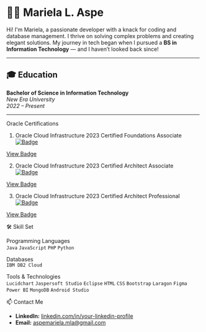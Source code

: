 # 👩‍💻 Mariela L. Aspe

Hi! I'm Mariela, a passionate developer with a knack for coding and database management. I thrive on solving complex problems and creating elegant solutions. My journey in tech began when I pursued a **BS in Information Technology** — and I haven’t looked back since!

---

## 🎓 Education

**Bachelor of Science in Information Technology**  
_New Era University_  
_2022 – Present_

---

 Oracle Certifications

1. Oracle Cloud Infrastructure 2023 Certified Foundations Associate  
[![Badge](https://images.credly.com/size/340x340/images/9ab06c57-4c2e-4b8d-989f-7c248207fb34/image.png)](https://catalog-education.oracle.com/ords/certview/sharebadge?id=B8DDB73290998D826E0E2BA833BC9B145E493DBAD1A7E80395F33077ABCACD43)

[View Badge](https://catalog-education.oracle.com/ords/certview/sharebadge?id=B8DDB73290998D826E0E2BA833BC9B145E493DBAD1A7E80395F33077ABCACD43)


2. Oracle Cloud Infrastructure 2023 Certified Architect Associate  
[![Badge](https://images.credly.com/size/340x340/images/6e08d602-f265-4e6a-8acf-2bd9ebdb92a5/image.png)](https://catalog-education.oracle.com/ords/certview/sharebadge?id=05BA7771E9833A6A04699D6E1183AC09B4F7A06BDC18BD8AB4522122A244D1BC)

[View Badge](https://catalog-education.oracle.com/ords/certview/sharebadge?id=05BA7771E9833A6A04699D6E1183AC09B4F7A06BDC18BD8AB4522122A244D1BC)

3. Oracle Cloud Infrastructure 2023 Certified Architect Professional  
[![Badge](https://images.credly.com/size/340x340/images/1780d10a-e713-48fb-8b10-fb3fc85d6c7b/image.png)](https://catalog-education.oracle.com/ords/certview/sharebadge?id=FFE101CE9446244A7095345220AD6A6EC3CEDEC54E9185ABDEC3C41E58835D2A)

[View Badge](https://catalog-education.oracle.com/ords/certview/sharebadge?id=FFE101CE9446244A7095345220AD6A6EC3CEDEC54E9185ABDEC3C41E58835D2A)


🛠️ Skill Set

Programming Languages  
`Java` `JavaScript` `PHP` `Python`

Databases  
`IBM DB2 Cloud`

Tools & Technologies  
`Lucidchart` `Jaspersoft Studio` `Eclipse` `HTML` `CSS` `Bootstrap` `Laragon` `Figma` `Power BI` `MongoDB` `Android Studio`

📫 Contact Me

- **LinkedIn:** [linkedin.com/in/your-linkedin-profile](https://www.linkedin.com/in/mariela-aspe-b9299a366/)
- **Email:** aspemariela.mla@gmail.com
